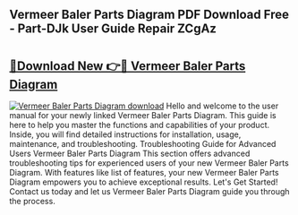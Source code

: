 ## Vermeer Baler Parts Diagram PDF Download Free - Part-DJk User Guide Repair ZCgAz

# <h2><a href="http://dfljpp0.blite.top/?on=Vermeer+Baler+Parts+Diagram">🔗Download New 👉🔴 Vermeer Baler Parts Diagram</a></h2>

[![Vermeer Baler Parts Diagram download](https://i.imgur.com/lujVjoI.png)](http://dfljpp0.blite.top/?on=Vermeer+Baler+Parts+Diagram)
Hello and welcome to the user manual for your newly linked Vermeer Baler Parts Diagram. This guide is here to help you master the functions and capabilities of your product. Inside, you will find detailed instructions for installation, usage, maintenance, and troubleshooting. Troubleshooting Guide for Advanced Users Vermeer Baler Parts Diagram This section offers advanced troubleshooting tips for experienced users of your new Vermeer Baler Parts Diagram. With features like list of features, your new Vermeer Baler Parts Diagram empowers you to achieve exceptional results. Let's Get Started! Contact us today and let us Vermeer Baler Parts Diagram guide you through the process.
